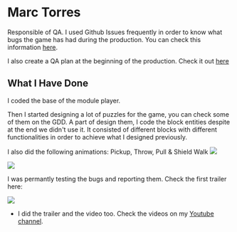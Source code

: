 # Marc Torres

Responsible of QA. 
I used Github Issues frequently in order to know what bugs the game has had during the production. You can check this information [here](https://github.com/BooLAW/Zelda-Project/issues).

I also create a QA plan at the beginning of the production. Check it out [here](https://github.com/BooLAW/Zelda-Project/wiki/QA)
 
## What I Have Done

I coded the base of the module player.

Then I started designing a lot of puzzles for the game, you can check some of them on the GDD. 
A part of design them, I code the block entities despite at the end we didn't use it.
It consisted of different blocks with different functionalities in order to achieve what I designed previously.

I also did the following animations: Pickup, Throw, Pull & Shield Walk 
![](http://imgur.com/ahBOk7k.png)

![](http://imgur.com/4xhrr1P.png)

I was permantly testing the bugs and reporting them. 
Check the first trailer here: 

[![](https://img.youtube.com/vi/KBBwDbrTZeM/0.jpg)](https://www.youtube.com/watch?v=KBBwDbrTZeM)

- I did the trailer and the video too. Check the videos on my [Youtube channel](https://www.youtube.com/user/SequelScare/videos).
